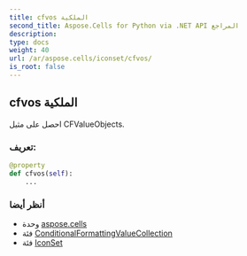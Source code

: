```yaml
---
title: cfvos الملكية
second_title: Aspose.Cells for Python via .NET API المراجع
description:
type: docs
weight: 40
url: /ar/aspose.cells/iconset/cfvos/
is_root: false
---
```

##  cfvos الملكية

احصل على مثيل CFValueObjects.
###  تعريف:
```python
@property
def cfvos(self):
    ...
```

###  أنظر أيضا
* وحدة [aspose.cells](../../)
* فئة [ConditionalFormattingValueCollection](/cells/python-net/ar/aspose.cells/conditionalformattingvaluecollection)
* فئة [IconSet](/cells/python-net/ar/aspose.cells/iconset)
